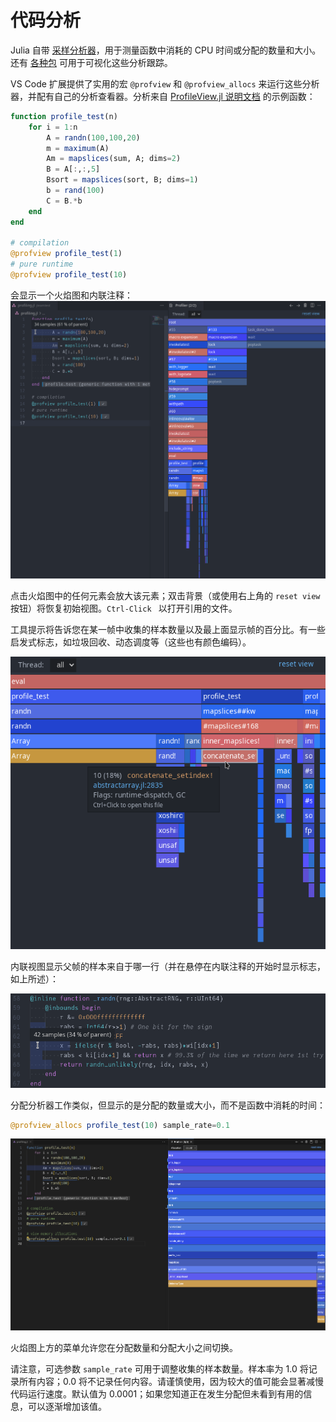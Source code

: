 # 代码分析

Julia 自带 [采样分析器](https://docs.julialang.org/en/v1/stdlib/Profile/)，用于测量函数中消耗的 CPU 时间或分配的数量和大小。还有 [各种包](https://github.com/timholy/FlameGraphs.jl) 可用于可视化这些分析跟踪。

VS Code 扩展提供了实用的宏 `@profview` 和 `@profview_allocs` 来运行这些分析器，并配有自己的分析查看器。分析来自 [ProfileView.jl 说明文档](https://github.com/timholy/ProfileView.jl) 的示例函数：
```julia
function profile_test(n)
    for i = 1:n
        A = randn(100,100,20)
        m = maximum(A)
        Am = mapslices(sum, A; dims=2)
        B = A[:,:,5]
        Bsort = mapslices(sort, B; dims=1)
        b = rand(100)
        C = B.*b
    end
end

# compilation
@profview profile_test(1)
# pure runtime
@profview profile_test(10)
```
会显示一个火焰图和内联注释：
![profiler 1](../images/profiler1.png)

点击火焰图中的任何元素会放大该元素；双击背景（或使用右上角的 `reset view` 按钮）将恢复初始视图。`Ctrl-Click ` 以打开引用的文件。

工具提示将告诉您在某一帧中收集的样本数量以及最上面显示帧的百分比。有一些启发式标志，如垃圾回收、动态调度等（这些也有颜色编码）。

![flame graph](../images/profiler2.png)

内联视图显示父帧的样本来自于哪一行（并在悬停在内联注释的开始时显示标志，如上所述）：

![inline](../images/profiler3.png)

分配分析器工作类似，但显示的是分配的数量或大小，而不是函数中消耗的时间：

```julia
@profview_allocs profile_test(10) sample_rate=0.1
```

![allocations](../images/profiler4.png)

火焰图上方的菜单允许您在分配数量和分配大小之间切换。

请注意，可选参数 `sample_rate` 可用于调整收集的样本数量。样本率为 1.0 将记录所有内容；0.0 将不记录任何内容。请谨慎使用，因为较大的值可能会显著减慢代码运行速度。默认值为 0.0001；如果您知道正在发生分配但未看到有用的信息，可以逐渐增加该值。